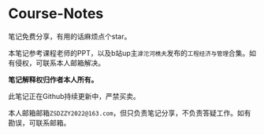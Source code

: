 # Course-Notes

笔记免费分享，有用的话麻烦点个star。

本笔记参考课程老师的PPT，以及b站up主`滹沱河樵夫`发布的`工程经济与管理`合集。如有侵权，可联系本人邮箱解决。

**笔记解释权归作者本人所有。**

此笔记正在Github持续更新中，严禁买卖。

本人邮箱邮箱`ZSDZZY2022@163.com`，但只负责笔记分享，不负责答疑工作。如有勘误，可联系邮箱。
